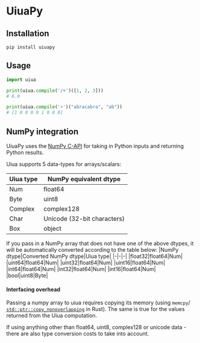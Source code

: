 # UiuaPy

## Installation
```
pip install uiuapy
```

## Usage
```py
import uiua

print(uiua.compile('/+')([1, 2, 3]))
# 6.0

print(uiua.compile('⌕')("abracabra", "ab")) 
# [1 0 0 0 0 1 0 0 0]
```

## NumPy integration
UiuaPy uses the [NumPy C-API](https://numpy.org/doc/2.1/reference/c-api/index.html) for taking in Python inputs and returning Python results.

Uiua supports 5 data-types for arrays/scalars:

|Uiua type|NumPy equivalent dtype|
|---------|----------------------|
|Num|float64|
|Byte|uint8|
|Complex|complex128|
|Char|Unicode (32-bit characters)|
|Box|object|

If you pass in a NumPy array that does not have one of the above dtypes, it will be automatically converted according to the table below:
|NumPy dtype|Converted NumPy dtype|Uiua type|
|-|-|-|
|float32|float64|Num|
|uint64|float64|Num|
|uint32|float64|Num|
|uint16|float64|Num|
|int64|float64|Num|
|int32|float64|Num|
|int16|float64|Num|
|bool|uint8|Byte|

#### Interfacing overhead
Passing a numpy array to uiua requires copying its memory (using `memcpy`/ [`std::ptr::copy_nonoverlapping`](https://doc.rust-lang.org/beta/std/ptr/fn.copy_nonoverlapping.html) in Rust). The same is true for the values returned from the Uiua computation.

If using anything other than float64, uint8, complex128 or unicode data - there are also type conversion costs to take into account.
